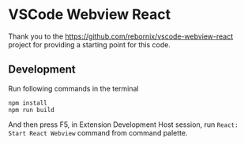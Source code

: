 # VSCode Webview React

Thank you to the https://github.com/rebornix/vscode-webview-react
project for providing a starting point for this code.

## Development

Run following commands in the terminal

```shell
npm install
npm run build
```

And then press F5, in Extension Development Host session, run `React: Start React Webview` command from command palette.
